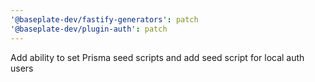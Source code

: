 ```yaml
---
'@baseplate-dev/fastify-generators': patch
'@baseplate-dev/plugin-auth': patch
---
```


Add ability to set Prisma seed scripts and add seed script for local auth users
